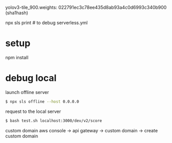 yolov3-tile_900.weights: 022791ec3c78ee435d8ab93a4c0d6993c340b900 (sha1hash)

npx sls print # to debug serverless.yml

# setup
npm install

# debug local
launch offline server
```bash
$ npx sls offline --host 0.0.0.0
```

request to the local server
```bash
$ bash test.sh localhost:3000/dev/v2/score
```

custom domain
aws console -> api gateway -> custom domain -> create custom domain
